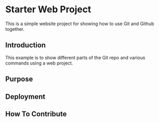 # Starter Web Project

This is a simple website project for showing how to use Git and Github together.

## Introduction

This example is to show different parts of the Git repo and various commands using a web project.

## Purpose

## Deployment

## How To Contribute